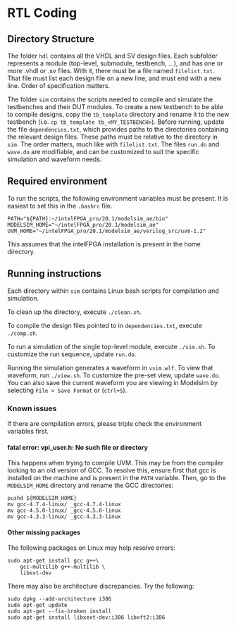 
# RTL Coding

## Directory Structure

The folder `hdl` contains all the VHDL and SV design files. Each subfolder represents a module (top-level, submodule, testbench, ...), and has one or more .vhdl or .sv files. With it, there must be a file named `filelist.txt`. That file must list each design file on a new line, and must end with a new line. Order of specification matters.

The folder `sim` contains the scripts needed to compile and simulate the testbenches and their DUT modules. To create a new testbench to be able to compile designs, copy the `tb_template` directory and rename it to the new testbench (i.e. `cp tb_template tb_<MY_TESTBENCH>`). Before running, update the file `dependencies.txt`, which provides paths to the directories containing the relevant design files. These paths must be relative to the directory in `sim`. The order matters, much like with `filelist.txt`. The files `run.do` and `wave.do` are modifiable, and can be customized to suit the specific simulation and waveform needs.

## Required environment

To run the scripts, the following environment variables must be present. It is easiest to set this in the `.bashrc` file.

```
PATH="${PATH}:~/intelFPGA_pro/20.1/modelsim_ae/bin"
MODELSIM_HOME="~/intelFPGA_pro/20.1/modelsim_ae"
UVM_HOME="~/intelFPGA_pro/20.1/modelsim_ae/verilog_src/uvm-1.2"
```

This assumes that the intelFPGA installation is present in the home directory.

## Running instructions

Each directory within `sim` contains Linux bash scripts for compilation and simulation.

To clean up the directory, execute `./clean.sh`.

To compile the design files pointed to in `dependencies.txt`, execute `./comp.sh`.

To run a simulation of the single top-level module, execute `./sim.sh`. To customize the run sequence, update `run.do`.

Running the simulation generates a waveform in `vsim.wlf`. To view that waveform, run `./view.sh`. To customize the pre-set view, update `wave.do`. You can also save the current waveform you are viewing in Modelsim by selecting `File > Save Format` or (`ctrl+S`).

### Known issues

If there are compilation errors, please triple check the environment variables first.

#### fatal error: vpi_user.h: No such file or directory

This happens when trying to compile UVM. This may be from the compiler looking to an old version of GCC. To resolve this, ensure first that gcc is installed on the machine and is present in the `PATH` variable. Then, go to the `MODELSIM_HOME` directory and rename the GCC directories:

```
pushd ${MODELSIM_HOME}
mv gcc-4.7.4-linux/ _gcc-4.7.4-linux
mv gcc-4.5.0-linux/ _gcc-4.5.0-linux
mv gcc-4.3.3-linux/ _gcc-4.3.3-linux
```

#### Other missing packages

The following packages on Linux may help resolve errors:

```
sudo apt-get install gcc g++\
    gcc-multilib g++-multilib \
    libext-dev
```

There may also be architecture discrepancies. Try the following:

```
sudo dpkg --add-architecture i386
sudo apt-get update
sudo apt-get --fix-broken install
sudo apt-get install libxext-dev:i386 libxft2:i386
```
